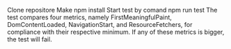 Clone repositore
Make npm install
Start test by comand npm run test
The test compares four metrics, namely FirstMeaningfulPaint, DomContentLoaded, NavigationStart, and ResourceFetchers, for compliance with their respective minimum.
If any of these metrics is bigger, the test will fail.
